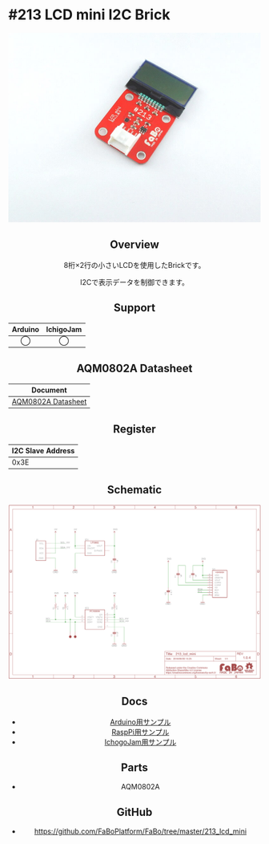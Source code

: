 # #213 LCD mini I2C Brick

<center>

![](./img/213_lcd_mini.jpg)
<!--COLORME-->

## Overview
8桁×2行の小さいLCDを使用したBrickです。

I2Cで表示データを制御できます。

## Support
|Arduino|IchigoJam|
|:--:|:--:|
|◯|◯|

## AQM0802A Datasheet
| Document |
| -- |
| [AQM0802A Datasheet](http://akizukidenshi.com/catalog/g/gP-06669/) |

## Register
| I2C Slave Address |
|:-- |
| 0x3E |

## Schematic
![](./img/213_lcd_mini_sch.png)


## Docs

* [Arduino用サンプル](http://docs.fabo.io/fabo/arduino/brick_i2c/213_brick_i2c_lcdmini.html)
* [RaspPi用サンプル](http://docs.fabo.io/fabo/rasppi/brick_i2c/213_brick_i2c_lcdmini.html)
* [IchogoJam用サンプル](http://docs.fabo.io/fabo/ichigojam/brick_i2c/213_brick_i2c_lcdmini.html)

## Parts
- AQM0802A

## GitHub
- https://github.com/FaBoPlatform/FaBo/tree/master/213_lcd_mini
